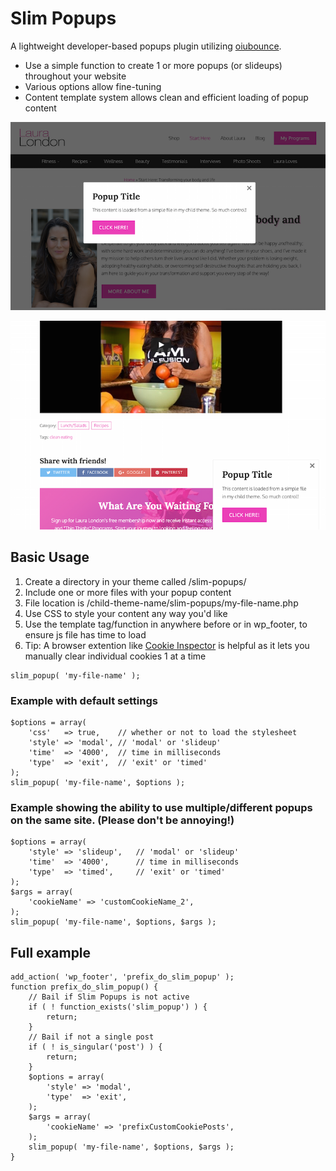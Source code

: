# Slim Popups
A lightweight developer-based popups plugin utilizing [oiubounce](https://github.com/carlsednaoui/ouibounce).
* Use a simple function to create 1 or more popups (or slideups) throughout your website
* Various options allow fine-tuning
* Content template system allows clean and efficient loading of popup content


![Slim Popups modal example](assets/slim-popups-modal.png)

![Slim Popups slideup example](assets/slim-popups-slideup.png)

## Basic Usage
1. Create a directory in your theme called /slim-popups/
1. Include one or more files with your popup content
1. File location is /child-theme-name/slim-popups/my-file-name.php
1. Use CSS to style your content any way you'd like
1. Use the template tag/function in anywhere before or in wp_footer, to ensure js file has time to load
1. Tip: A browser extention like [Cookie Inspector](https://chrome.google.com/webstore/detail/cookie-inspector/jgbbilmfbammlbbhmmgaagdkbkepnijn) is helpful as it lets you manually clear individual cookies 1 at a time

```
slim_popup( 'my-file-name' );
```

### Example with default settings

```
$options = array(
	'css'  	=> true, 	// whether or not to load the stylesheet
	'style'	=> 'modal', // 'modal' or 'slideup'
	'time'	=> '4000',  // time in milliseconds
	'type' 	=> 'exit',  // 'exit' or 'timed'
);
slim_popup( 'my-file-name', $options );
```

### Example showing the ability to use multiple/different popups on the same site. (Please don't be annoying!)

```
$options = array(
	'style'	=> 'slideup', 	// 'modal' or 'slideup'
	'time'	=> '4000',  	// time in milliseconds
	'type'	=> 'timed',  	// 'exit' or 'timed'
);
$args = array(
	'cookieName' => 'customCookieName_2',
);
slim_popup( 'my-file-name', $options, $args );
```

## Full example

```
add_action( 'wp_footer', 'prefix_do_slim_popup' );
function prefix_do_slim_popup() {
	// Bail if Slim Popups is not active
	if ( ! function_exists('slim_popup') ) {
		return;
	}
	// Bail if not a single post
	if ( ! is_singular('post') ) {
		return;
	}
	$options = array(
		'style'	=> 'modal',
		'type'	=> 'exit',
	);
	$args = array(
    	'cookieName' => 'prefixCustomCookiePosts',
	);
    slim_popup( 'my-file-name', $options, $args );
}
```
